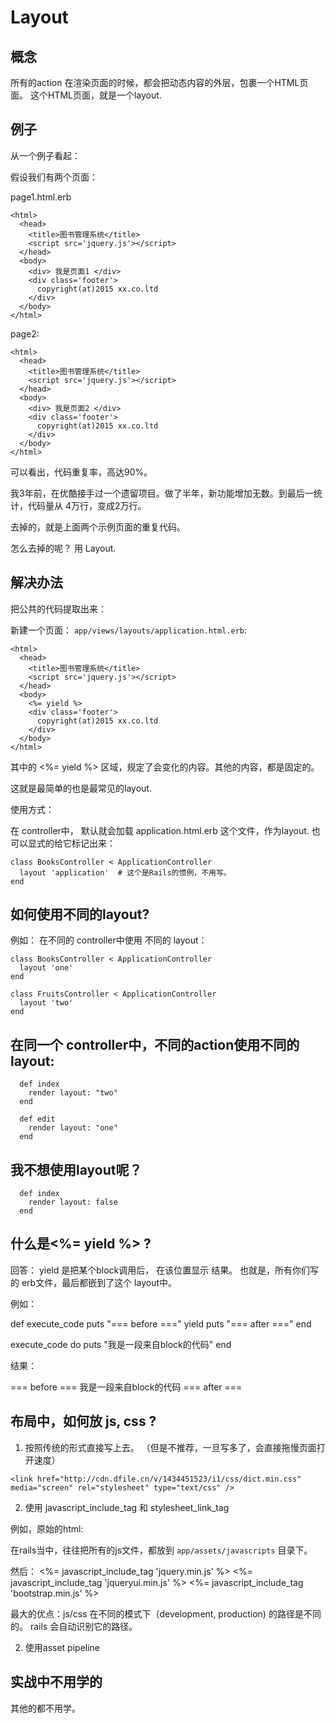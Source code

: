 # Layout

## 概念

所有的action 在渲染页面的时候，都会把动态内容的外层，包裹一个HTML页面。
这个HTML页面，就是一个layout.

## 例子

从一个例子看起：

假设我们有两个页面：

page1.html.erb

```
<html>
  <head>
    <title>图书管理系统</title>
    <script src='jquery.js'></script>
  </head>
  <body>
    <div> 我是页面1 </div>
    <div class='footer'>
      copyright(at)2015 xx.co.ltd
    </div>
  </body>
</html>
```

page2:

```
<html>
  <head>
    <title>图书管理系统</title>
    <script src='jquery.js'></script>
  </head>
  <body>
    <div> 我是页面2 </div>
    <div class='footer'>
      copyright(at)2015 xx.co.ltd
    </div>
  </body>
</html>
```

可以看出，代码重复率，高达90%。

我3年前，在优酷接手过一个遗留项目。做了半年，新功能增加无数。到最后一统计，代码量从
4万行，变成2万行。

去掉的，就是上面两个示例页面的重复代码。

怎么去掉的呢？ 用 Layout.

## 解决办法

把公共的代码提取出来：

新建一个页面： `app/views/layouts/application.html.erb`:
```
<html>
  <head>
    <title>图书管理系统</title>
    <script src='jquery.js'></script>
  </head>
  <body>
    <%= yield %>
    <div class='footer'>
      copyright(at)2015 xx.co.ltd
    </div>
  </body>
</html>
```

其中的 <%= yield %> 区域，规定了会变化的内容。其他的内容，都是固定的。

这就是最简单的也是最常见的layout.

使用方式：

在 controller中， 默认就会加载  application.html.erb 这个文件，作为layout.
也可以显式的给它标记出来：

```
class BooksController < ApplicationController
  layout 'application'  # 这个是Rails的惯例，不用写。
end
```

## 如何使用不同的layout?

例如：  在不同的 controller中使用 不同的 layout：

```
class BooksController < ApplicationController
  layout 'one'
end

class FruitsController < ApplicationController
  layout 'two'
end
```


## 在同一个 controller中，不同的action使用不同的layout:


```
  def index
    render layout: "two"
  end

  def edit
    render layout: "one"
  end
```

## 我不想使用layout呢？

```
  def index
    render layout: false
  end
```


## 什么是<%= yield %> ?

回答： yield 是把某个block调用后， 在该位置显示 结果。
也就是，所有你们写的 erb文件，最后都嵌到了这个 layout中。

例如：

def execute_code
  puts "=== before ==="
  yield
  puts "=== after ==="
end

execute_code do
  puts "我是一段来自block的代码"
end

结果：

=== before ===
我是一段来自block的代码
=== after ===

## 布局中，如何放 js, css ?

1. 按照传统的形式直接写上去。 （但是不推荐，一旦写多了，会直接拖慢页面打开速度）
```
<link href="http://cdn.dfile.cn/v/1434451523/i1/css/dict.min.css" media="screen" rel="stylesheet" type="text/css" />
```

2. 使用 javascript_include_tag 和 stylesheet_link_tag

例如，原始的html:
<script src="./static/javascript/jquery.min.js"></script>
<script src="./static/javascript/jqueryui.min.js"></script>
<script src="./static/javascript/bootstrap.min.js"></script>

在rails当中，往往把所有的js文件，都放到 `app/assets/javascripts` 目录下。

然后：
<%= javascript_include_tag 'jquery.min.js' %>
<%= javascript_include_tag 'jqueryui.min.js' %>
<%= javascript_include_tag 'bootstrap.min.js' %>

最大的优点：js/css 在不同的模式下（development, production) 的路径是不同的。
rails 会自动识别它的路径。

2. 使用asset pipeline

## 实战中不用学的

其他的都不用学。


